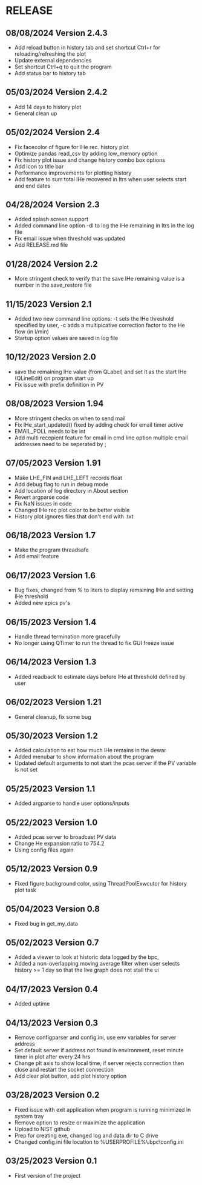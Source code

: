 # RELEASE

## 08/08/2024   Version 2.4.3
   * Add reload button in history tab and set shortcut Ctrl+r for reloading/refreshing the plot
   * Update external dependencies
   * Set shortcut Ctrl+q to quit the program
   * Add status bar to history tab

## 05/03/2024   Version 2.4.2
   * Add 14 days to history plot
   * General clean up

## 05/02/2024   Version 2.4
   * Fix facecolor of figure for lHe rec. history plot
   * Optimize pandas read_csv by adding low_memory option
   * Fix history plot issue and change history combo box options
   * Add icon to title bar
   * Performance improvements for plotting history
   * Add feature to sum total lHe recovered in ltrs when user selects start and end dates

## 04/28/2024   Version 2.3  
   * Added splash screen support
   * Added command line option -dl to log the lHe remaining in ltrs in the log file
   * Fix email issue when threshold was updated
   * Add RELEASE.md file

## 01/28/2024   Version 2.2
   * More stringent check to verify that the save lHe remaining value is a number in the save_restore file

## 11/15/2023   Version 2.1
   * Added two new command line options: -t sets the lHe threshold specified by user, -c adds a multipicative correction factor to the He flow (in l/min)
   * Startup option values are saved in log file

## 10/12/2023   Version 2.0
   * save the remaining lHe value (from QLabel) and set it as the start lHe (QLineEdit) on program start up
   * Fix issue with prefix definition in PV

## 08/08/2023   Version 1.94
   * More stringent checks on when to send mail
   * Fix lHe_start_updated() fixed by adding check for email timer active
   * EMAIL_POLL needs to be int 
   * Add multi recepient feature for email in cmd line option
     multiple email addresses need to be seperated by ;

## 07/05/2023   Version 1.91
   * Make LHE_FIN and LHE_LEFT records float
   * Add debug flag to run in debug mode
   * Add location of log directory in About section
   * Revert argparse code
   * Fix NaN issues in code
   * Changed lHe rec plot color to be better visible
   * History plot ignores files that don't end with .txt

## 06/18/2023   Version 1.7
   * Make the program threadsafe
   * Add email feature 

## 06/17/2023   Version 1.6
   * Bug fixes, changed from % to liters to display remaining lHe and setting lHe threshold
   * Added new epics pv's

## 06/15/2023   Version 1.4
  * Handle thread termination more gracefully
  * No longer using QTimer to run the thread to fix GUI freeze issue

## 06/14/2023   Version 1.3
  * Added readback to estimate days before lHe at threshold defined by user

## 06/02/2023   Version 1.21
  * General cleanup, fix some bug

## 05/30/2023   Version 1.2
  * Added calculation to est how much lHe remains in the dewar
  * Added menubar to show information about the program
  * Updated default arguments to not start the pcas server if the PV variable is not set

## 05/25/2023   Version 1.1
  * Added argparse to handle user options/inputs

## 05/22/2023   Version 1.0
  * Added pcas server to broadcast PV data
  * Change He expansion ratio to 754.2
  * Using config files again

## 05/12/2023   Version 0.9
  * Fixed figure background color, using ThreadPoolExwcutor for history plot task

## 05/04/2023   Version 0.8
   * Fixed bug in get_my_data

## 05/02/2023   Version 0.7
   * Added a viewer to look at historic data logged by the bpc, 
   * Added a non-overlapping moving average filter when user selects history >= 1 day so that the live 
     graph does not stall the ui

## 04/17/2023   Version 0.4
   * Added uptime

## 04/13/2023   Version 0.3
   * Remove configparser and config.ini, use env variables for server address
   * Set default server if address not found in environment, reset minute timer in plot after every 24 hrs
   * Change plt axis to show local time, if server rejects connection then close and restart the socket connection
   * Add clear plot button, add plot history option

## 03/28/2023   Version 0.2
   * Fixed issue with exit application when program is running minimized in system tray
   * Remove option to resize or maximize the application
   * Upload to NIST github
   * Prep for creating exe, changed log and data dir to C drive
   * Changed config.ini file location to %USERPROFILE%\\.bpc\\config.ini

## 03/25/2023   Version 0.1
   * First version of the project